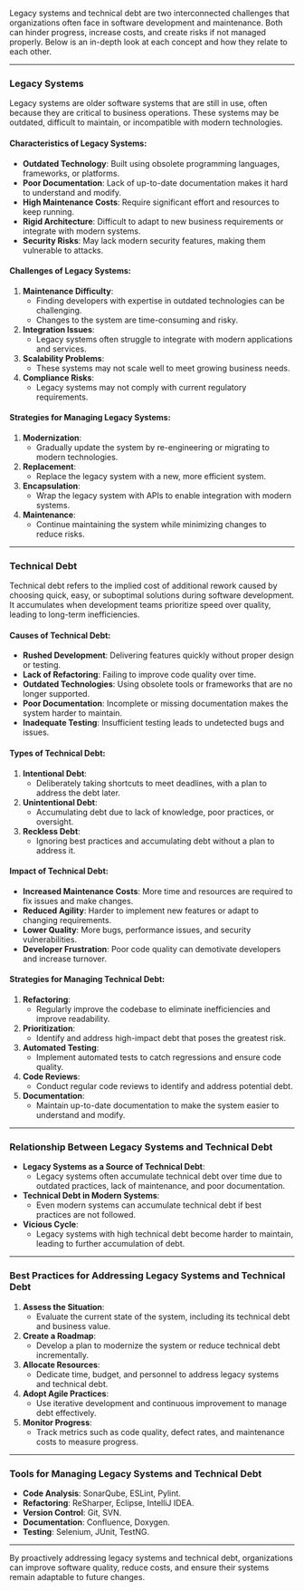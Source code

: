 Legacy systems and technical debt are two interconnected challenges that organizations often face in software development and maintenance. Both can hinder progress, increase costs, and create risks if not managed properly. Below is an in-depth look at each concept and how they relate to each other.

---

### **Legacy Systems**
Legacy systems are older software systems that are still in use, often because they are critical to business operations. These systems may be outdated, difficult to maintain, or incompatible with modern technologies.

#### Characteristics of Legacy Systems:
- **Outdated Technology**: Built using obsolete programming languages, frameworks, or platforms.
- **Poor Documentation**: Lack of up-to-date documentation makes it hard to understand and modify.
- **High Maintenance Costs**: Require significant effort and resources to keep running.
- **Rigid Architecture**: Difficult to adapt to new business requirements or integrate with modern systems.
- **Security Risks**: May lack modern security features, making them vulnerable to attacks.

#### Challenges of Legacy Systems:
1. **Maintenance Difficulty**:
   - Finding developers with expertise in outdated technologies can be challenging.
   - Changes to the system are time-consuming and risky.
2. **Integration Issues**:
   - Legacy systems often struggle to integrate with modern applications and services.
3. **Scalability Problems**:
   - These systems may not scale well to meet growing business needs.
4. **Compliance Risks**:
   - Legacy systems may not comply with current regulatory requirements.

#### Strategies for Managing Legacy Systems:
1. **Modernization**:
   - Gradually update the system by re-engineering or migrating to modern technologies.
2. **Replacement**:
   - Replace the legacy system with a new, more efficient system.
3. **Encapsulation**:
   - Wrap the legacy system with APIs to enable integration with modern systems.
4. **Maintenance**:
   - Continue maintaining the system while minimizing changes to reduce risks.

---

### **Technical Debt**
Technical debt refers to the implied cost of additional rework caused by choosing quick, easy, or suboptimal solutions during software development. It accumulates when development teams prioritize speed over quality, leading to long-term inefficiencies.

#### Causes of Technical Debt:
- **Rushed Development**: Delivering features quickly without proper design or testing.
- **Lack of Refactoring**: Failing to improve code quality over time.
- **Outdated Technologies**: Using obsolete tools or frameworks that are no longer supported.
- **Poor Documentation**: Incomplete or missing documentation makes the system harder to maintain.
- **Inadequate Testing**: Insufficient testing leads to undetected bugs and issues.

#### Types of Technical Debt:
1. **Intentional Debt**:
   - Deliberately taking shortcuts to meet deadlines, with a plan to address the debt later.
2. **Unintentional Debt**:
   - Accumulating debt due to lack of knowledge, poor practices, or oversight.
3. **Reckless Debt**:
   - Ignoring best practices and accumulating debt without a plan to address it.

#### Impact of Technical Debt:
- **Increased Maintenance Costs**: More time and resources are required to fix issues and make changes.
- **Reduced Agility**: Harder to implement new features or adapt to changing requirements.
- **Lower Quality**: More bugs, performance issues, and security vulnerabilities.
- **Developer Frustration**: Poor code quality can demotivate developers and increase turnover.

#### Strategies for Managing Technical Debt:
1. **Refactoring**:
   - Regularly improve the codebase to eliminate inefficiencies and improve readability.
2. **Prioritization**:
   - Identify and address high-impact debt that poses the greatest risk.
3. **Automated Testing**:
   - Implement automated tests to catch regressions and ensure code quality.
4. **Code Reviews**:
   - Conduct regular code reviews to identify and address potential debt.
5. **Documentation**:
   - Maintain up-to-date documentation to make the system easier to understand and modify.

---

### **Relationship Between Legacy Systems and Technical Debt**
- **Legacy Systems as a Source of Technical Debt**:
   - Legacy systems often accumulate technical debt over time due to outdated practices, lack of maintenance, and poor documentation.
- **Technical Debt in Modern Systems**:
   - Even modern systems can accumulate technical debt if best practices are not followed.
- **Vicious Cycle**:
   - Legacy systems with high technical debt become harder to maintain, leading to further accumulation of debt.

---

### **Best Practices for Addressing Legacy Systems and Technical Debt**
1. **Assess the Situation**:
   - Evaluate the current state of the system, including its technical debt and business value.
2. **Create a Roadmap**:
   - Develop a plan to modernize the system or reduce technical debt incrementally.
3. **Allocate Resources**:
   - Dedicate time, budget, and personnel to address legacy systems and technical debt.
4. **Adopt Agile Practices**:
   - Use iterative development and continuous improvement to manage debt effectively.
5. **Monitor Progress**:
   - Track metrics such as code quality, defect rates, and maintenance costs to measure progress.

---

### **Tools for Managing Legacy Systems and Technical Debt**
- **Code Analysis**: SonarQube, ESLint, Pylint.
- **Refactoring**: ReSharper, Eclipse, IntelliJ IDEA.
- **Version Control**: Git, SVN.
- **Documentation**: Confluence, Doxygen.
- **Testing**: Selenium, JUnit, TestNG.

---

By proactively addressing legacy systems and technical debt, organizations can improve software quality, reduce costs, and ensure their systems remain adaptable to future changes.
